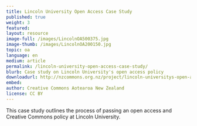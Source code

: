 ```yaml
---
title: Lincoln University Open Access Case Study
published: true
weight: 3
featured: 
layout: resource
image-full: /images/LincolnOA500375.jpg
image-thumb: /images/LincolnOA200150.jpg
topic: oa
language: en
medium: article
permalink: /lincoln-university-open-access-case-study/
blurb: Case study on Lincoln University's open access policy
downloadurl: http://nzcommons.org.nz/project/lincoln-universitys-open-access-policy/
embed:
author: Creative Commons Aotearoa New Zealand
license: CC BY 
---
```


This case study outlines the process of passing an open access and Creative Commons policy at Lincoln University. 